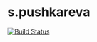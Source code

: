 # s.pushkareva

[![Build Status](https://travis-ci.org/2gisprojectT/s.pushkareva.svg?branch=3003)](https://travis-ci.org/2gisprojectT/s.pushkareva)
